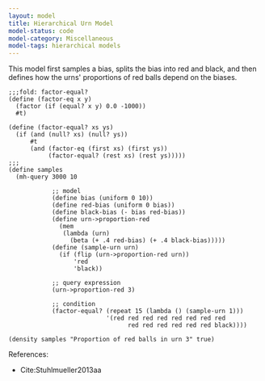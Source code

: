 ```yaml
---
layout: model
title: Hierarchical Urn Model
model-status: code
model-category: Miscellaneous
model-tags: hierarchical models
---
```


This model first samples a bias, splits the bias into red and
black, and then defines how the urns' proportions of red balls
depend on the biases.

    ;;;fold: factor-equal?
    (define (factor-eq x y)
      (factor (if (equal? x y) 0.0 -1000))
      #t)
          
    (define (factor-equal? xs ys)
      (if (and (null? xs) (null? ys))
          #t
          (and (factor-eq (first xs) (first ys))
               (factor-equal? (rest xs) (rest ys)))))
    ;;;
    (define samples
      (mh-query 3000 10
                
                ;; model
                (define bias (uniform 0 10))
                (define red-bias (uniform 0 bias))
                (define black-bias (- bias red-bias))
                (define urn->proportion-red
                  (mem
                   (lambda (urn)
                     (beta (+ .4 red-bias) (+ .4 black-bias)))))
                (define (sample-urn urn)
                  (if (flip (urn->proportion-red urn))
                      'red
                      'black))
                
                ;; query expression
                (urn->proportion-red 3)
                
                ;; condition
                (factor-equal? (repeat 15 (lambda () (sample-urn 1)))
                               '(red red red red red red red red
                                     red red red red red red black))))
    
    (density samples "Proportion of red balls in urn 3" true)

References:

- Cite:Stuhlmueller2013aa

